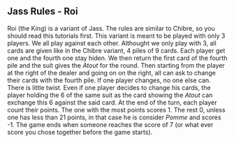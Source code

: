 ## Jass Rules - Roi

Roi (the King) is a variant of Jass. The rules are similar to Chibre, so you should read this tutorials first.
This variant is meant to be played with only 3 players. We all play against each other. 
Althought we only play with 3, all cards are given like in the Chibre variant, 4 piles of 9 cards. Each player get one and the fourth one stay hiden. We then return the first card of the fourth pile and the suit gives the *Atout* for the round. Then starting from the player at the right of the dealer and going on on the right, all can ask to change their cards with the fourth pile. If one player changes, no one else can.
There is little twist. Even if one player decides to change his cards, the player holding the 6 of the same suit as the card showing the *Atout* can exchange this 6 against the said card.
At the end of the turn, each player count their points. The one with the most points scores 1. The rest 0, unless one has less than 21 points, in that case he is consider *Pomme* and scores -1.
The game ends when someone reaches the score of 7 (or what ever score you chose together before the game starts).